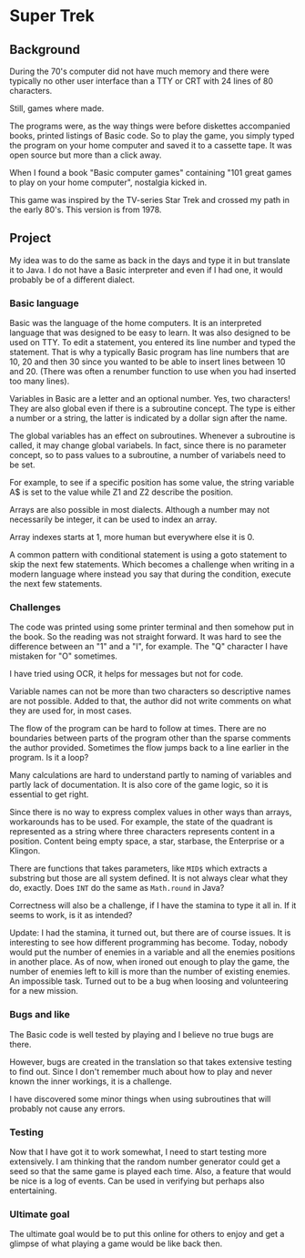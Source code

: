 # Super Trek

## Background

During the 70's computer did not have much memory and there were typically no other user interface than a TTY or CRT with 24 lines of 80 characters.

Still, games where made. 

The programs were, as the way things were before diskettes accompanied books, printed listings of Basic code. So to play the game, you simply typed the program on your home computer and saved it to a cassette tape. It was open source but more than a click away.

When I found a book "Basic computer games" containing "101 great games to play on your home computer", nostalgia kicked in.

This game was inspired by the TV-series Star Trek and crossed my path in the early 80's. This version is from 1978.

## Project

My idea was to do the same as back in the days and type it in but translate it to Java. I do not have a Basic interpreter and even if I had one, it would probably be of a different dialect.

### Basic language

Basic was the language of the home computers. It is an interpreted language that was designed to be easy to learn. It was also designed to be used on TTY. To edit a statement, you entered its line number and typed the statement. That is why a typically Basic program has line numbers that are 10, 20 and then 30 since you
wanted to be able to insert lines between 10 and 20. (There was often a renumber function to use when you had inserted too many lines).

Variables in Basic are a letter and an optional number. Yes, two characters! They are also global even if there is a subroutine concept. The type is either a number or a string, the latter is indicated by a dollar sign after the name.

The global variables has an effect on subroutines. Whenever a subroutine is called, it may change global variabels. In fact, since there is no parameter concept, so to pass values to a subroutine, a number of variabels need to be set.

For example, to see if a specific position has some value, the string variable A$ is set to the value while Z1 and Z2 describe the position.

Arrays are also possible in most dialects. Although a number may not necessarily be integer, it can be used to index an array.

Array indexes starts at 1, more human but everywhere else it is 0.

A common pattern with conditional statement is using a goto statement to skip the next few statements. Which becomes a challenge when writing in a modern language where instead you say that during the condition, execute the next few statements.

### Challenges

The code was printed using some printer terminal and then somehow put in the book. So the reading was not straight forward. It was hard to see the difference between an "1" and a "I", for example.
The "Q" character I have mistaken for "O" sometimes.

I have tried using OCR, it helps for messages but not for code.

Variable names can not be more than two characters so descriptive names are not possible. Added to that, the author did not write comments on what they are used for, in most cases. 

The flow of the program can be hard to follow at times. There are no boundaries between parts of the program other than the sparse comments the author provided. Sometimes the flow jumps back to a line earlier in the program. Is it a loop? 

Many calculations are hard to understand partly to naming of variables and partly lack of documentation. It is also core of the game logic, so it is essential to get right.

Since there is no way to express complex values in other ways than arrays, workarounds has to be used. For example, the state of the quadrant is represented as a string where three characters represents content in a position. Content being empty space, a star, starbase, the Enterprise or a Klingon.

There are functions that takes parameters, like `MID$` which extracts a substring but those are all system defined. It is not always clear what they do, exactly. Does `INT` do the same as `Math.round` in Java?

Correctness will also be a challenge, if I have the stamina to type it all in. If it seems to work, is it as intended?

Update: I had the stamina, it turned out, but there are of course issues. It is interesting to see how different programming has become. Today, nobody would put the number of enemies in a variable and all the enemies positions in another place. As of now, when ironed out enough to play the game, the number of enemies left to kill is more than the number of existing enemies. An impossible task. Turned out to be a bug when loosing and volunteering for a new mission.

### Bugs and like

The Basic code is well tested by playing and I believe no true bugs are there.

However, bugs are created in the translation so that takes extensive testing to find out. Since I don't remember much about how to play and never known the inner workings, it is a challenge.

I have discovered some minor things when using subroutines that will probably not cause any errors. 

### Testing

Now that I have got it to work somewhat, I need to start testing more extensively. I am thinking that the random number generator could get a seed so that the same game is played each time. Also, a feature that would be nice is a log of events. Can be used in verifying but perhaps also entertaining. 

### Ultimate goal

The ultimate goal would be to put this online for others to enjoy and get a glimpse of what playing a game would be like back then.

